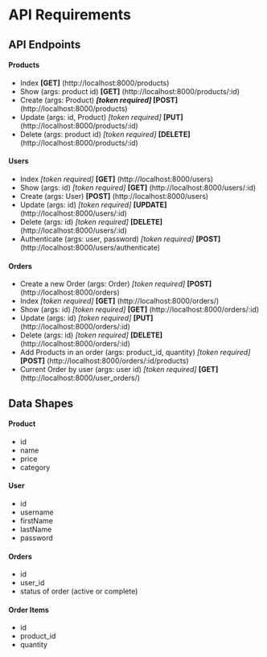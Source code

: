 # API Requirements

## API Endpoints
#### Products
- Index **[GET]** (http://localhost:8000/products)
- Show (args: product id) **[GET]** (http://localhost:8000/products/:id)
- Create (args: Product) ***[token required]* [POST]** (http://localhost:8000/products)
- Update (args: id, Product) *[token required]* **[PUT]** (http://localhost:8000/products/:id)
- Delete (args: product id) *[token required]* **[DELETE]** (http://localhost:8000/products/:id)

#### Users
- Index *[token required]* **[GET]** (http://localhost:8000/users)
- Show (args: id) *[token required]* **[GET]** (http://localhost:8000/users/:id)
- Create (args: User) **[POST]** (http://localhost:8000/users)
- Update (args: id) *[token required]* **[UPDATE]** (http://localhost:8000/users/:id)
- Delete (args: id) *[token required]* **[DELETE]** (http://localhost:8000/users/:id)
- Authenticate (args: user, password) *[token required]* **[POST]** (http://localhost:8000/users/authenticate)

#### Orders
- Create a new Order (args: Order) *[token required]* **[POST]** (http://localhost:8000/orders)
- Index *[token required]* **[GET]** (http://localhost:8000/orders/)
- Show (args: id) *[token required]* **[GET]** (http://localhost:8000/orders/:id)
- Update (args: id) *[token required]* **[PUT]** (http://localhost:8000/orders/:id)
- Delete (args: id) *[token required]* **[DELETE]** (http://localhost:8000/orders/:id)
- Add Products in an order (args: product_id, quantity) *[token required]* **[POST]** (http://localhost:8000/orders/:id/products)
- Current Order by user (args: user id) *[token required]* **[GET]** (http://localhost:8000/user_orders/) 

## Data Shapes
#### Product
- id
- name
- price
- category

#### User
- id
- username
- firstName
- lastName
- password

#### Orders
- id
- user_id
- status of order (active or complete)

#### Order Items
- id
- product_id
- quantity


